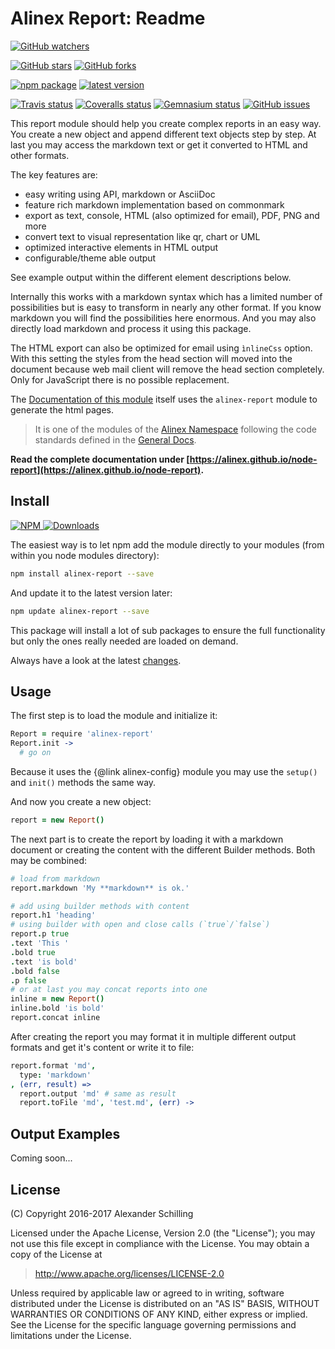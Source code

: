 Alinex Report: Readme
=================================================

[![GitHub watchers](
  https://img.shields.io/github/watchers/alinex/node-report.svg?style=social&label=Watch&maxAge=2592000)](
  https://github.com/alinex/node-report/subscription)
<!-- {.hidden-small} -->
[![GitHub stars](
  https://img.shields.io/github/stars/alinex/node-report.svg?style=social&label=Star&maxAge=2592000)](
  https://github.com/alinex/node-report)
[![GitHub forks](
  https://img.shields.io/github/forks/alinex/node-report.svg?style=social&label=Fork&maxAge=2592000)](
  https://github.com/alinex/node-report)
<!-- {.hidden-small} -->
<!-- {p:.right} -->

[![npm package](
  https://img.shields.io/npm/v/alinex-table.svg?maxAge=2592000&label=latest%20version)](
  https://www.npmjs.com/package/alinex-table)
[![latest version](
  https://img.shields.io/npm/l/alinex-table.svg?maxAge=2592000)](#license)
<!-- {.hidden-small} -->
[![Travis status](
  https://img.shields.io/travis/alinex/node-report.svg?maxAge=2592000&label=develop)](
  https://travis-ci.org/alinex/node-report)
[![Coveralls status](
  https://img.shields.io/coveralls/alinex/node-report.svg?maxAge=2592000)](
  https://coveralls.io/r/alinex/node-report?branch=master)
[![Gemnasium status](
  https://img.shields.io/gemnasium/alinex/node-report.svg?maxAge=2592000)](
  https://gemnasium.com/alinex/node-report)
[![GitHub issues](
  https://img.shields.io/github/issues/alinex/node-report.svg?maxAge=2592000)](
  https://github.com/alinex/node-report/issues)
<!-- {.hidden-small} -->


This report module should help you create complex reports in an easy
way. You create a new object and append different text objects step by step. At last
you may access the markdown text or get it converted to HTML and other formats.

The key features are:

- easy writing using API, markdown or AsciiDoc
- feature rich markdown implementation based on commonmark
- export as text, console, HTML (also optimized for email), PDF, PNG and more
- convert text to visual representation like qr, chart or UML
- optimized interactive elements in HTML output
- configurable/theme able output

See example output within the different element descriptions below.

Internally this works with a markdown syntax which has a limited number of possibilities
but is easy to transform in nearly any other format. If you know markdown you will
find the possibilities here enormous. And you may also directly load markdown and
process it using this package.

The HTML export can also be optimized for email using `ìnlineCss` option. With
this setting the styles from the head section will moved into the document because
web mail client will remove the head section completely. Only for JavaScript there
is no possible replacement.

The [Documentation of this module](https://alinex.github.io/node-report) itself
uses the `alinex-report` module to generate the html pages.

> It is one of the modules of the [Alinex Namespace](https://alinex.github.io/code.html)
> following the code standards defined in the [General Docs](https://alinex.github.io/develop).

__Read the complete documentation under
[https://alinex.github.io/node-report](https://alinex.github.io/node-report).__
<!-- {p: .hidden} -->


Install
-------------------------------------------------

[![NPM](https://nodei.co/npm/alinex-database.png?downloads=true&downloadRank=true&stars=true)
 ![Downloads](https://nodei.co/npm-dl/alinex-database.png?months=9&height=3)
](https://www.npmjs.com/package/alinex-database)

The easiest way is to let npm add the module directly to your modules
(from within you node modules directory):

``` sh
npm install alinex-report --save
```

And update it to the latest version later:

``` sh
npm update alinex-report --save
```

This package will install a lot of sub packages to ensure the full functionality
but only the ones really needed are loaded on demand.

Always have a look at the latest [changes](Changelog.md).


Usage
-------------------------------------------------

The first step is to load the module and initialize it:

``` coffee
Report = require 'alinex-report'
Report.init ->
  # go on
```

Because it uses the {@link alinex-config} module you may use the `setup()` and
`init()` methods the same way.

And now you create a new object:

``` coffee
report = new Report()
```

The next part is to create the report by loading it with a markdown document or
creating the content with the different Builder methods. Both may be combined:

``` coffee
# load from markdown
report.markdown 'My **markdown** is ok.'

# add using builder methods with content
report.h1 'heading'
# using builder with open and close calls (`true`/`false`)
report.p true
.text 'This '
.bold true
.text 'is bold'
.bold false
.p false
# or at last you may concat reports into one
inline = new Report()
inline.bold 'is bold'
report.concat inline
```

After creating the report you may format it in multiple different output formats
and get it's content or write it to file:

``` coffee
report.format 'md',
  type: 'markdown'
, (err, result) =>
  report.output 'md' # same as result
  report.toFile 'md', 'test.md', (err) ->
```


Output Examples
-------------------------------------------------
Coming soon...


License
-------------------------------------------------

(C) Copyright 2016-2017 Alexander Schilling

Licensed under the Apache License, Version 2.0 (the "License");
you may not use this file except in compliance with the License.
You may obtain a copy of the License at

>  <http://www.apache.org/licenses/LICENSE-2.0>

Unless required by applicable law or agreed to in writing, software
distributed under the License is distributed on an "AS IS" BASIS,
WITHOUT WARRANTIES OR CONDITIONS OF ANY KIND, either express or implied.
See the License for the specific language governing permissions and
limitations under the License.
